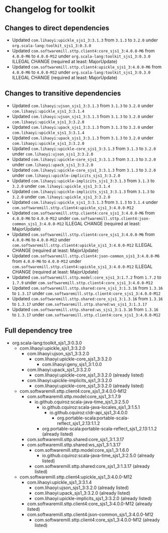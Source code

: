 # Changelog for toolkit

## Changes to direct dependencies
 - Updated `com.lihaoyi:upickle_sjs1_3:3.1.3` from `3.1.3` to `3.2.0` under `org.scala-lang:toolkit_sjs1_3:0.3.0`
 - Updated `com.softwaremill.sttp.client4:core_sjs1_3:4.0.0-M6` from `4.0.0-M6` to `4.0.0-M12` under `org.scala-lang:toolkit_sjs1_3:0.3.0` ILLEGAL CHANGE (required at least: MajorUpdate)
 - Updated `com.softwaremill.sttp.client4:upickle_sjs1_3:4.0.0-M6` from `4.0.0-M6` to `4.0.0-M12` under `org.scala-lang:toolkit_sjs1_3:0.3.0` ILLEGAL CHANGE (required at least: MajorUpdate)

## Changes to transitive dependencies
 - Updated `com.lihaoyi:ujson_sjs1_3:3.1.3` from `3.1.3` to `3.2.0` under `com.lihaoyi:upickle_sjs1_3:3.1.4`
 - Updated `com.lihaoyi:ujson_sjs1_3:3.1.3` from `3.1.3` to `3.2.0` under `com.lihaoyi:upickle_sjs1_3:3.2.0`
 - Updated `com.lihaoyi:upack_sjs1_3:3.1.3` from `3.1.3` to `3.2.0` under `com.lihaoyi:upickle_sjs1_3:3.1.4`
 - Updated `com.lihaoyi:upack_sjs1_3:3.1.3` from `3.1.3` to `3.2.0` under `com.lihaoyi:upickle_sjs1_3:3.2.0`
 - Updated `com.lihaoyi:upickle-core_sjs1_3:3.1.3` from `3.1.3` to `3.2.0` under `com.lihaoyi:ujson_sjs1_3:3.2.0`
 - Updated `com.lihaoyi:upickle-core_sjs1_3:3.1.3` from `3.1.3` to `3.2.0` under `com.lihaoyi:upack_sjs1_3:3.2.0`
 - Updated `com.lihaoyi:upickle-core_sjs1_3:3.1.3` from `3.1.3` to `3.2.0` under `com.lihaoyi:upickle-implicits_sjs1_3:3.2.0`
 - Updated `com.lihaoyi:upickle-implicits_sjs1_3:3.1.3` from `3.1.3` to `3.2.0` under `com.lihaoyi:upickle_sjs1_3:3.1.4`
 - Updated `com.lihaoyi:upickle-implicits_sjs1_3:3.1.3` from `3.1.3` to `3.2.0` under `com.lihaoyi:upickle_sjs1_3:3.2.0`
 - Updated `com.lihaoyi:upickle_sjs1_3:3.1.3` from `3.1.3` to `3.1.4` under `com.softwaremill.sttp.client4:upickle_sjs1_3:4.0.0-M12`
 - Updated `com.softwaremill.sttp.client4:core_sjs1_3:4.0.0-M6` from `4.0.0-M6` to `4.0.0-M12` under `com.softwaremill.sttp.client4:json-common_sjs1_3:4.0.0-M12` ILLEGAL CHANGE (required at least: MajorUpdate)
 - Updated `com.softwaremill.sttp.client4:core_sjs1_3:4.0.0-M6` from `4.0.0-M6` to `4.0.0-M12` under `com.softwaremill.sttp.client4:upickle_sjs1_3:4.0.0-M12` ILLEGAL CHANGE (required at least: MajorUpdate)
 - Updated `com.softwaremill.sttp.client4:json-common_sjs1_3:4.0.0-M6` from `4.0.0-M6` to `4.0.0-M12` under `com.softwaremill.sttp.client4:upickle_sjs1_3:4.0.0-M12` ILLEGAL CHANGE (required at least: MajorUpdate)
 - Updated `com.softwaremill.sttp.model:core_sjs1_3:1.7.2` from `1.7.2` to `1.7.9` under `com.softwaremill.sttp.client4:core_sjs1_3:4.0.0-M12`
 - Updated `com.softwaremill.sttp.shared:core_sjs1_3:1.3.16` from `1.3.16` to `1.3.17` under `com.softwaremill.sttp.client4:core_sjs1_3:4.0.0-M12`
 - Updated `com.softwaremill.sttp.shared:core_sjs1_3:1.3.16` from `1.3.16` to `1.3.17` under `com.softwaremill.sttp.shared:ws_sjs1_3:1.3.17`
 - Updated `com.softwaremill.sttp.shared:ws_sjs1_3:1.3.16` from `1.3.16` to `1.3.17` under `com.softwaremill.sttp.client4:core_sjs1_3:4.0.0-M12`

## Full dependency tree

 - org.scala-lang:toolkit_sjs1_3:0.3.0
   - com.lihaoyi:upickle_sjs1_3:3.2.0
     - com.lihaoyi:ujson_sjs1_3:3.2.0
       - com.lihaoyi:upickle-core_sjs1_3:3.2.0
         - com.lihaoyi:geny_sjs1_3:1.0.0
     - com.lihaoyi:upack_sjs1_3:3.2.0
       - com.lihaoyi:upickle-core_sjs1_3:3.2.0 (already listed)
     - com.lihaoyi:upickle-implicits_sjs1_3:3.2.0
       - com.lihaoyi:upickle-core_sjs1_3:3.2.0 (already listed)
   - com.softwaremill.sttp.client4:core_sjs1_3:4.0.0-M12
     - com.softwaremill.sttp.model:core_sjs1_3:1.7.9
       - io.github.cquiroz:scala-java-time_sjs1_3:2.5.0
         - io.github.cquiroz:scala-java-locales_sjs1_3:1.5.1
           - io.github.cquiroz:cldr-api_sjs1_3:4.0.0
             - org.portable-scala:portable-scala-reflect_sjs1_2.13:1.1.2
         - org.portable-scala:portable-scala-reflect_sjs1_2.13:1.1.2 (already listed)
     - com.softwaremill.sttp.shared:core_sjs1_3:1.3.17
     - com.softwaremill.sttp.shared:ws_sjs1_3:1.3.17
       - com.softwaremill.sttp.model:core_sjs1_3:1.6.0
         - io.github.cquiroz:scala-java-time_sjs1_3:2.5.0 (already listed)
       - com.softwaremill.sttp.shared:core_sjs1_3:1.3.17 (already listed)
   - com.softwaremill.sttp.client4:upickle_sjs1_3:4.0.0-M12
     - com.lihaoyi:upickle_sjs1_3:3.1.4
       - com.lihaoyi:ujson_sjs1_3:3.2.0 (already listed)
       - com.lihaoyi:upack_sjs1_3:3.2.0 (already listed)
       - com.lihaoyi:upickle-implicits_sjs1_3:3.2.0 (already listed)
     - com.softwaremill.sttp.client4:core_sjs1_3:4.0.0-M12 (already listed)
     - com.softwaremill.sttp.client4:json-common_sjs1_3:4.0.0-M12
       - com.softwaremill.sttp.client4:core_sjs1_3:4.0.0-M12 (already listed)

